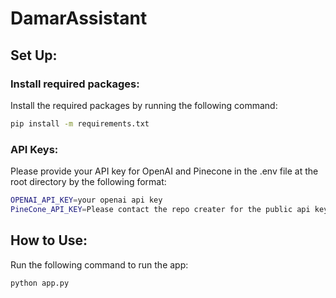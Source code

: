 # DamarAssistant


## Set Up:

### Install required packages:

Install the required packages by running the following command:

```bash
pip install -m requirements.txt

```

### API Keys:

Please provide your API key for OpenAI and Pinecone in the .env file at the root directory by the following format:


```bash
OPENAI_API_KEY=your openai api key
PineCone_API_KEY=Please contact the repo creater for the public api key for access
```

## How to Use:

Run the following command to run the app:

```bash
python app.py
```